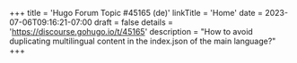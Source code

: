 +++
title = 'Hugo Forum Topic #45165 (de)'
linkTitle = 'Home'
date = 2023-07-06T09:16:21-07:00
draft = false
details = 'https://discourse.gohugo.io/t/45165'
description = "How to avoid duplicating multilingual content in the index.json of the main language?"
+++
